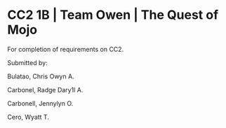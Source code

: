 # CC2 1B | Team Owen | The Quest of Mojo
For completion of requirements on CC2.



Submitted by: 

Bulatao, Chris Owyn A.

Carbonel, Radge Dary1l A.

Carbonell, Jennylyn O.

Cero, Wyatt T.
